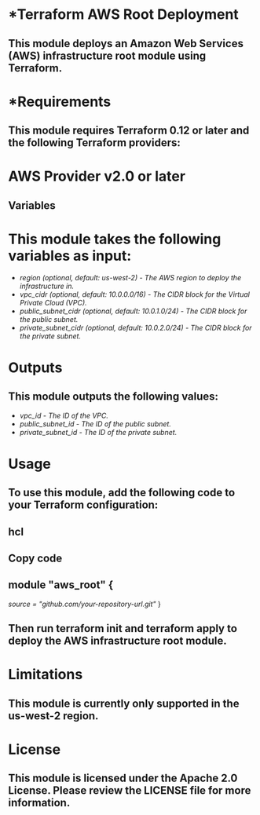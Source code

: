 # *Terraform AWS Root Deployment
## This module deploys an Amazon Web Services (AWS) infrastructure root module using Terraform.

# *Requirements
## This module requires Terraform 0.12 or later and the following Terraform providers:

# AWS Provider v2.0 or later
## Variables
# This module takes the following variables as input:

- *region (optional, default: us-west-2) - The AWS region to deploy the infrastructure in.*
- *vpc_cidr (optional, default: 10.0.0.0/16) - The CIDR block for the Virtual Private Cloud (VPC).*
- *public_subnet_cidr (optional, default: 10.0.1.0/24) - The CIDR block for the public subnet.*
- *private_subnet_cidr (optional, default: 10.0.2.0/24) - The CIDR block for the private subnet.*
# Outputs
## This module outputs the following values:

- *vpc_id - The ID of the VPC.*
- *public_subnet_id - The ID of the public subnet.*
- *private_subnet_id - The ID of the private subnet.*
# Usage
## To use this module, add the following code to your Terraform configuration:

## hcl
## Copy code
## module "aws_root" {
  *source = "github.com/your-repository-url.git"*
}
## Then run terraform init and terraform apply to deploy the AWS infrastructure root module.

# Limitations
## This module is currently only supported in the us-west-2 region.

# License
## This module is licensed under the Apache 2.0 License. Please review the LICENSE file for more information.
